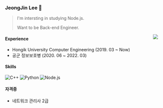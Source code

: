 ### JeongJin Lee 🎈

> I'm intersting in studying Node.js.
> 
> Want to be Back-end Engineer.

<img align = 'right' src = "http://mazassumnida.wtf/api/v2/generate_badge?boj=sso07012">

#### Experience
* Hongik University Computer Engineering (2019. 03 ~ Now)
* 공군 정보보호병 (2020. 06 ~ 2022. 03)

#### Skills
<img alt = "C++" src="https://img.shields.io/badge/C++-00599C?style=flat-square&logo=c%2B%2B&logoColor=white"/> <img alt = "Python" src="https://img.shields.io/badge/Python-3776AB?style=flat-square&logo=Python&logoColor=white"/> <img alt = "Node.js" src="https://img.shields.io/badge/Node.js-339933?style=flat-square&logo=Node.js&logoColor=white"/>

#### 자격증
* 네트워크 관리사 2급




<!--
**dl-00-e8/dl-00-e8** is a ✨ _special_ ✨ repository because its `README.md` (this file) appears on your GitHub profile.

Here are some ideas to get you started:

- 🔭 I’m currently working on ...
- 🌱 I’m currently learning ...
- 👯 I’m looking to collaborate on ...
- 🤔 I’m looking for help with ...
- 💬 Ask me about ...
- 📫 How to reach me: ...
- 😄 Pronouns: ...
- ⚡ Fun fact: ...
-->

